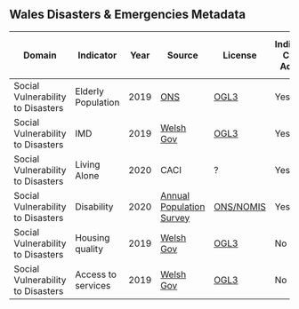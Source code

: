 ## Wales Disasters & Emergencies Metadata

| Domain | Indicator | Year | Source | License | Indicator Code Added | Data Added to `data/` |
| --- | --- | --- | --- | --- | --- | --- |
| Social Vulnerability to Disasters | Elderly Population | 2019 | [ONS](https://www.ons.gov.uk/peoplepopulationandcommunity/populationandmigration/populationestimates/datasets/lowersuperoutputareamidyearpopulationestimates) | [OGL3](https://www.opendata.nhs.scot/about) | Yes | Yes |
|Social Vulnerability to Disasters | IMD | 2019 | [Welsh Gov](https://gov.wales/welsh-index-multiple-deprivation-full-index-update-ranks-2019) | [OGL3](https://gov.wales/copyright-statement/) | Yes | Yes |
|Social Vulnerability to Disasters | Living Alone | 2020 | CACI | ? | Yes | Yes |
|Social Vulnerability to Disasters | Disability | 2020 | [Annual Population Survey](https://www.ons.gov.uk/employmentandlabourmarket/peopleinwork/employmentandemployeetypes/methodologies/annualpopulationsurveyapsqmi) | [ONS/NOMIS](https://www.nomisweb.co.uk/home/copyright.asp) | Yes | Yes |
|Social Vulnerability to Disasters | Housing quality | 2019 | [Welsh Gov](https://gov.wales/welsh-index-multiple-deprivation-full-index-update-ranks-2019) | [OGL3](https://www.nationalarchives.gov.uk/doc/open-government-licence/version/3/) | No | No |
|Social Vulnerability to Disasters | Access to services | 2019 | [Welsh Gov](https://gov.wales/sites/default/files/statistics-and-research/2019-12/wimd-2019-index-and-domain-scores-by-small-area_0.ods) | [OGL3](https://www.nationalarchives.gov.uk/doc/open-government-licence/version/3/) | No | No |

